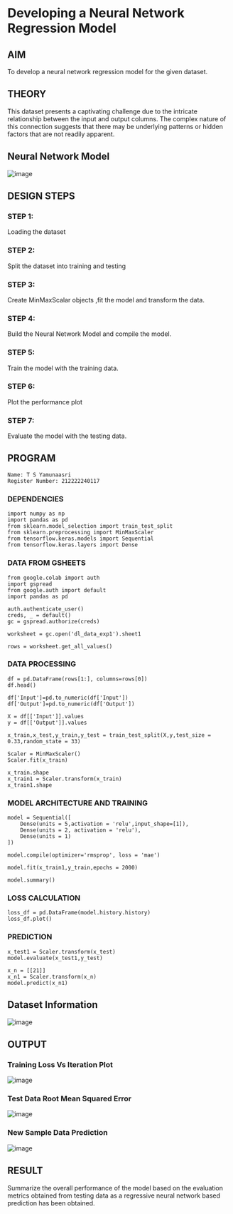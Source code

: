 # Developing a Neural Network Regression Model

## AIM

To develop a neural network regression model for the given dataset.

## THEORY

This dataset presents a captivating challenge due to the intricate relationship between the input and output columns. The complex nature of this connection suggests that there may be underlying patterns or hidden factors that are not readily apparent.

## Neural Network Model

![image](https://github.com/Yamunaasri/basic-nn-model/assets/115707860/29d38b6e-9112-4ebd-ab74-f3631b0fb31c)

## DESIGN STEPS

### STEP 1:

Loading the dataset

### STEP 2:

Split the dataset into training and testing

### STEP 3:

Create MinMaxScalar objects ,fit the model and transform the data.

### STEP 4:

Build the Neural Network Model and compile the model.

### STEP 5:

Train the model with the training data.

### STEP 6:

Plot the performance plot

### STEP 7:

Evaluate the model with the testing data.

## PROGRAM
```
Name: T S Yamunaasri
Register Number: 212222240117
```
### DEPENDENCIES
```
import numpy as np
import pandas as pd
from sklearn.model_selection import train_test_split
from sklearn.preprocessing import MinMaxScaler
from tensorflow.keras.models import Sequential
from tensorflow.keras.layers import Dense
```
### DATA FROM GSHEETS
```
from google.colab import auth
import gspread
from google.auth import default
import pandas as pd

auth.authenticate_user()
creds, _ = default()
gc = gspread.authorize(creds)

worksheet = gc.open('dl_data_exp1').sheet1

rows = worksheet.get_all_values()
```
### DATA PROCESSING
```
df = pd.DataFrame(rows[1:], columns=rows[0])
df.head()

df['Input']=pd.to_numeric(df['Input'])
df['Output']=pd.to_numeric(df['Output'])

X = df[['Input']].values
y = df[['Output']].values

x_train,x_test,y_train,y_test = train_test_split(X,y,test_size = 0.33,random_state = 33)

Scaler = MinMaxScaler()
Scaler.fit(x_train)

x_train.shape
x_train1 = Scaler.transform(x_train)
x_train1.shape
```
### MODEL ARCHITECTURE AND TRAINING
```
model = Sequential([
    Dense(units = 5,activation = 'relu',input_shape=[1]),
    Dense(units = 2, activation = 'relu'),
    Dense(units = 1)
])

model.compile(optimizer='rmsprop', loss = 'mae')

model.fit(x_train1,y_train,epochs = 2000)

model.summary()
```
### LOSS CALCULATION
```
loss_df = pd.DataFrame(model.history.history)
loss_df.plot()
```
### PREDICTION
```
x_test1 = Scaler.transform(x_test)
model.evaluate(x_test1,y_test)

x_n = [[21]]
x_n1 = Scaler.transform(x_n)
model.predict(x_n1)

```
## Dataset Information

![image](https://github.com/Yamunaasri/basic-nn-model/assets/115707860/df6b6339-269b-4c5e-a988-62d9e27ba591)


## OUTPUT

### Training Loss Vs Iteration Plot

![image](https://github.com/Yamunaasri/basic-nn-model/assets/115707860/76cf4b8f-7e8f-406f-8fc4-e9639c1f72cb)

### Test Data Root Mean Squared Error

![image](https://github.com/Yamunaasri/basic-nn-model/assets/115707860/b8aee8e1-b2ef-4f3f-8b5e-48f4ddadb3a4)

### New Sample Data Prediction

![image](https://github.com/Yamunaasri/basic-nn-model/assets/115707860/3f19bca2-7d21-4de0-acff-45893df9ab66)

## RESULT

Summarize the overall performance of the model based on the evaluation metrics obtained from testing data as a regressive neural network based prediction has been obtained.
